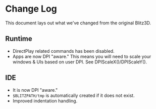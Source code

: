 # Change Log

This document lays out what we've changed from the original Blitz3D.

## Runtime

- DirectPlay related commands has been disabled.
- Apps are now DPI "aware." This means you will need to scale your windows & UIs based on user DPI. See DPIScaleX()/DPIScaleY().

## IDE

- It is now DPI "aware."
- `$BLITZPATH/tmp` is automatically created if it does not exist.
- Improved indentation handling.
